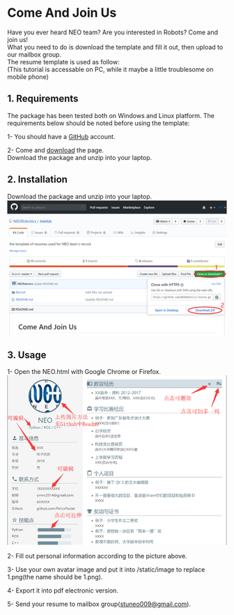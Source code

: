 # Come And Join Us
Have you ever heard NEO team? Are you interested in Robots? Come and join us!<br>
What you need to do is download the template and fill it out, then upload to our mailbox group.<br>
The resume template is used as follow:<br>
(This tutorial is accessable on PC, while it maybe a little troublesome on mobile phone)

## 1. Requirements
The package has been tested both on Windows and Linux platform. The requirements below should be noted before using the template:

1- You should have a [GitHub](https://www.jianshu.com/p/66f41a89b6b5) account.

2- Come and [download](https://github.com/NEORobotics/JoinUs) the page.<br>
   Download the package and unzip into your laptop. 
## 2. Installation
Download the package and unzip into your laptop. 
![Operation step 1](https://github.com/NEORobotics/JoinUs/blob/master/Recruit/img/1.png)

## 3. Usage
1- Open the NEO.html with Google Chrome or Firefox.
![Operation step 2](https://github.com/NEORobotics/JoinUs/blob/master/Recruit/img/2.png)

2- Fill out personal information according to the picture above.

3- Use your own avatar image and put it into /static/image to replace 1.png(the name should be 1.png).

4- Export it into pdf electronic version.

5- Send your resume to mailbox group(stuneo009@gmail.com).

